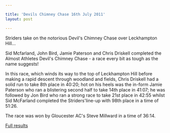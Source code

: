 ```yaml
---

title: 'Devils Chimney Chase 16th July 2011'
layout: post

---
```

<p>Striders take on the notorious Devil's Chimney Chase over Leckhampton Hill...</p>

Sid Mcfarland, John Bird, Jamie Paterson and Chris Driskell completed the Almost Athletes Devil's Chimney Chase - a race every bit as tough as the name suggests!

In this race, which winds its way to the top of Leckhampton Hill before making a rapid descent through woodland and fields, Chris Driskell had a solid run to take 8th place in 40:20; hot on his heels was the in-form Jamie Paterson who ran a blistering second half to take 14th place in 41:07; he was followed by Jon Bird who ran a strong race to take 21st place in 42:55 whilst Sid McFarland completed the Striders'line-up with 98th place in a time of 51:26.

The race was won by Gloucester AC's Steve Millward in a time of 36:14. 

<a href="http://www.runbritainrankings.com/results/results.aspx?meetingid=53927" target="_blank" rel="nofollow">Full results</a></p>
